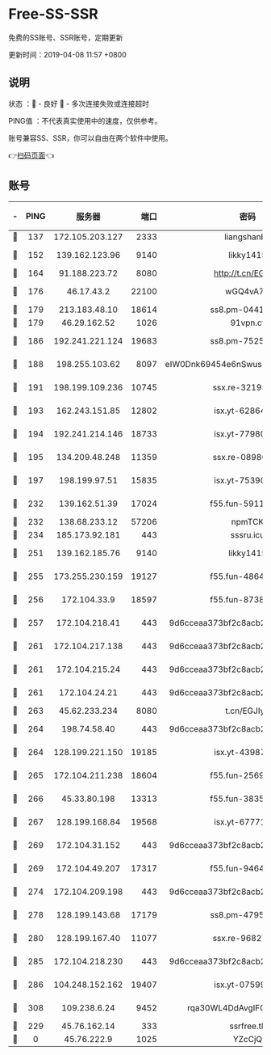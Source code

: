 # Free-SS-SSR

免费的SS账号、SSR账号，定期更新

更新时间：2019-04-08 11:57 +0800

## 说明

状态     ：🙂 - 良好 🙁 - 多次连接失败或连接超时

PING值   ：不代表真实使用中的速度，仅供参考。

账号兼容SS、SSR，你可以自由在两个软件中使用。

👉[扫码页面](https://liesauer.github.io/Free-SS-SSR/)👈

## 账号

|-|PING|服务器|端口|密码|加密方式|区域|
|:----:|:----:|:-----:|-----:|:----:|:----:|:----:|
|🙂|137|172.105.203.127|2333|liangshanbo|chacha20|JP|
|🙂|152|139.162.123.96|9140|likky1415|aes-256-cfb|JP|
|🙂|164|91.188.223.72|8080|http://t.cn/EGJIyrl|rc4-md5|RU|
|🙂|176|46.17.43.2|22100|wGQ4vA7D|aes-256-gcm|RU|
|🙂|179|213.183.48.10|18614|ss8.pm-04416552|rc4-md5|RU|
|🙂|179|46.29.162.52|1026|91vpn.cf|rc4-md5|RU|
|🙂|186|192.241.221.124|19683|ss8.pm-75256760|aes-256-cfb|US|
|🙂|188|198.255.103.62|8097|eIW0Dnk69454e6nSwuspv9DmS201tQ0D|aes-256-cfb|US|
|🙂|191|198.199.109.236|10745|ssx.re-32195658|aes-256-cfb|US|
|🙂|193|162.243.151.85|12802|isx.yt-62864749|aes-256-cfb|US|
|🙂|194|192.241.214.146|18733|isx.yt-77980150|aes-256-cfb|US|
|🙂|195|134.209.48.248|11359|ssx.re-08986796|aes-256-cfb|US|
|🙂|197|198.199.97.51|15835|isx.yt-75390348|aes-256-cfb|US|
|🙂|232|139.162.51.39|17024|f55.fun-59119337|aes-256-cfb|SG|
|🙂|232|138.68.233.12|57206|npmTCK|rc4-md5|US|
|🙂|234|185.173.92.181|443|sssru.icu|rc4-md5|RU|
|🙂|251|139.162.185.76|9140|likky1415|aes-256-cfb|DE|
|🙂|255|173.255.230.159|19127|f55.fun-48647805|aes-256-cfb|US|
|🙂|256|172.104.33.9|18597|f55.fun-87384833|aes-256-cfb|SG|
|🙂|257|172.104.218.41|443|9d6cceaa373bf2c8acb22e60b6a58be6|aes-256-cfb|US|
|🙂|261|172.104.217.138|443|9d6cceaa373bf2c8acb22e60b6a58be6|aes-256-cfb|US|
|🙂|261|172.104.215.24|443|9d6cceaa373bf2c8acb22e60b6a58be6|aes-256-cfb|US|
|🙂|261|172.104.24.21|443|9d6cceaa373bf2c8acb22e60b6a58be6|aes-256-cfb|US|
|🙂|263|45.62.233.234|8080|t.cn/EGJIyrl|rc4-md5|CA|
|🙂|264|198.74.58.40|443|9d6cceaa373bf2c8acb22e60b6a58be6|aes-256-cfb|US|
|🙂|264|128.199.221.150|19185|isx.yt-43987681|aes-256-cfb|SG|
|🙂|265|172.104.211.238|18604|f55.fun-25694598|aes-256-cfb|US|
|🙂|266|45.33.80.198|13313|f55.fun-38359488|aes-256-cfb|US|
|🙂|267|128.199.168.84|19568|isx.yt-67771027|aes-256-cfb|SG|
|🙂|269|172.104.31.152|443|9d6cceaa373bf2c8acb22e60b6a58be6|aes-256-cfb|US|
|🙂|269|172.104.49.207|17317|f55.fun-94641583|aes-256-cfb|SG|
|🙂|274|172.104.209.198|443|9d6cceaa373bf2c8acb22e60b6a58be6|aes-256-cfb|US|
|🙂|278|128.199.143.68|17179|ss8.pm-47958720|aes-256-cfb|SG|
|🙂|280|128.199.167.40|11077|ssx.re-96827305|aes-256-cfb|SG|
|🙂|285|172.104.218.230|443|9d6cceaa373bf2c8acb22e60b6a58be6|aes-256-cfb|US|
|🙂|286|104.248.152.162|19407|isx.yt-07599959|aes-256-cfb|SG|
|🙂|308|109.238.6.24|9452|rqa30WL4DdAvgIFG6Fs3znzTa|aes-256-cfb|FR|
|🙂|229|45.76.162.14|333|ssrfree.tk|rc4|SG|
|🙁|0|45.76.222.9|1025|YZcCjQ|rc4-md5|JP|

